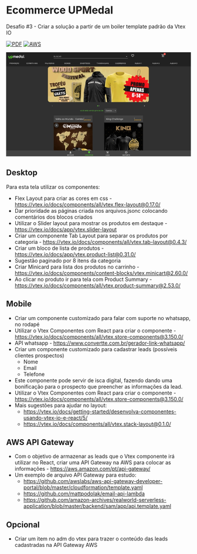 # Ecommerce UPMedal
Desafio #3 - Criar a solução a partir de um boiler template padrão da Vtex IO

[![PDF](https://img.shields.io/badge/BRIEFING-EC1C24?style=for-the-badge&logo=AdobeAcrobatReader&logoColor=white)](assets/E-commerce-UPMedal.com.pdf) [![AWS](https://img.shields.io/badge/Amazon_AWS-232F3E?style=for-the-badge&logo=AmazonAWS&logoColor=white)](assets/E-commerce-UPMedal.com.pdf)

![layout](assets/layout.jpg)

## Desktop

Para esta tela utilizar os componentes:

-  Flex Layout para criar as cores em css - https://vtex.io/docs/components/all/vtex.flex-layout@0.17.0/
- Dar prioridade as páginas criada nos arquivos.jsonc colocando comentários dos blocos criados
- Utilizar o Slider layout para mostrar os produtos em destaque - https://vtex.io/docs/app/vtex.slider-layout
- Criar um componente Tab Layout para separar os produtos por categoria - https://vtex.io/docs/components/all/vtex.tab-layout@0.4.3/
- Criar um bloco de lista de produtos - https://vtex.io/docs/app/vtex.product-list@0.31.0/
- Sugestão paginado por 8 itens da categoria
- Criar Minicard para lista dos produtos no carrinho - https://vtex.io/docs/components/content-blocks/vtex.minicart@2.60.0/
- Ao clicar no produto ir para tela com Product Summary - https://vtex.io/docs/components/all/vtex.product-summary@2.53.0/

## Mobile

- Criar um componente customizado para falar com suporte no whatsapp, no rodapé
- Utilizar o Vtex Componentes com React para criar o componente - https://vtex.io/docs/components/all/vtex.store-components@3.150.0/
- API whatsapp - https://www.convertte.com.br/gerador-link-whatsapp/
- Criar um componente customizado para cadastrar leads (possíveis clientes prospectos)
    - Nome
    - Email
    - Telefone
- Este componente pode servir de isca digital, fazendo dando uma bonificação para o prospecto que preencher as informações da lead.
- Utilizar o Vtex Componentes com React para criar o componente - https://vtex.io/docs/components/all/vtex.store-components@3.150.0/
- Mais sugestões para ajudar no layout:
    - https://vtex.io/docs/getting-started/desenvolva-componentes-usando-vtex-io-e-react/5/
    - https://vtex.io/docs/components/all/vtex.stack-layout@0.1.0/

## AWS API Gateway

- Com o objetivo de armazenar as leads que o Vtex componente irá utilizar no React, criar uma API Gateway na AWS para colocar as informações - https://aws.amazon.com/pt/api-gateway/
- Um exemplo de arquivo API Gateway para estudo:
    - https://github.com/awslabs/aws-api-gateway-developer-portal/blob/master/cloudformation/template.yaml
    - https://github.com/mattpodolak/email-api-lambda
    - https://github.com/amazon-archives/realworld-serverless-application/blob/master/backend/sam/app/api.template.yaml

## Opcional

-  Criar um item no adm do vtex para trazer o conteúdo das leads cadastradas na API Gateway AWS